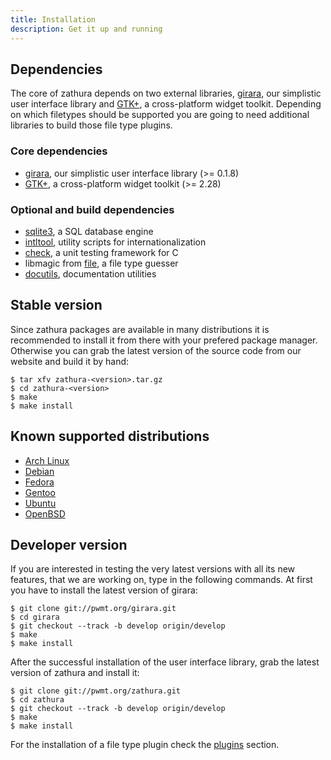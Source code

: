 ```yaml
---
title: Installation
description: Get it up and running
---
```


## Dependencies
The core of zathura depends on two external libraries,
[girara](/projects/girara/), our simplistic user interface
library and [GTK+](http://www.gtk.org/), a cross-platform widget toolkit.
Depending on which filetypes should be supported you are going to need
additional libraries to build those file type plugins.

### Core dependencies
* [girara](/projects/girara/), our simplistic user interface library (>= 0.1.8)
* [GTK+](http://www.gtk.org/), a cross-platform widget toolkit (>= 2.28)

### Optional and build dependencies
* [sqlite3](https://www.sqlite.org/), a SQL database engine
* [intltool](https://launchpad.net/intltool), utility scripts for internationalization
* [check](http://check.sourceforge.net/), a unit testing framework for C
* libmagic from [file](http://www.darwinsys.com/file/), a file type guesser
* [docutils](http://docutils.sourceforge.net), documentation utilities

## Stable version
Since zathura packages are available in many distributions it is recommended to
install it from there with your prefered package manager. Otherwise you can grab
the latest version of the source code from our website and build it by hand:

    $ tar xfv zathura-<version>.tar.gz
    $ cd zathura-<version>
    $ make
    $ make install

## Known supported distributions

* [Arch Linux](http://www.archlinux.org/packages/community/x86_64/zathura)
* [Debian](http://packages.debian.org/en/sid/zathura)
* [Fedora](http://pkgs.org/fedora-rawhide/fedora-i386/zathura-0.0.8.5.fc17.i686.rpm.html)
* [Gentoo](http://packages.gentoo.org/package/app-text/zathura)
* [Ubuntu](http://packages.ubuntu.com/precise/zathura)
* [OpenBSD](http://openports.se/textproc/zathura)

## Developer version
If you are interested in testing the very latest versions with all its new
features, that we are working on, type in the following commands. At first you
have to install the latest version of girara:

    $ git clone git://pwmt.org/girara.git
    $ cd girara
    $ git checkout --track -b develop origin/develop
    $ make
    $ make install

After the successful installation of the user interface library, grab the latest
version of zathura and install it:

    $ git clone git://pwmt.org/zathura.git
    $ cd zathura
    $ git checkout --track -b develop origin/develop
    $ make
    $ make install

For the installation of a file type plugin check the [plugins](../plugins) section.
